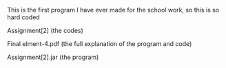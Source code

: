This is the first program I have ever made for the school work, so this is so hard coded

Assignment[2] (the codes)

Final elment-4.pdf  (the full explanation of the program and code)

Assignment[2].jar (the program)
